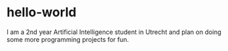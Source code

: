 # hello-world
I am a 2nd year Artificial Intelligence student in Utrecht and plan on doing some more programming projects for fun.
